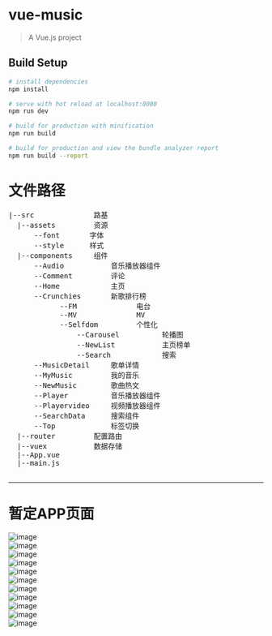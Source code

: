 # vue-music

> A Vue.js project

## Build Setup

``` bash
# install dependencies
npm install

# serve with hot reload at localhost:8080
npm run dev

# build for production with minification
npm run build

# build for production and view the bundle analyzer report
npm run build --report
```
# 文件路径
<pre>
|--src              路基
  |--assets         资源
      --font       字体
      --style      样式
  |--components     组件
      --Audio           音乐播放器组件
      --Comment         评论
      --Home            主页
      --Crunchies       新歌排行榜
            --FM              电台
            --MV              MV
            --Selfdom         个性化
                --Carousel          轮播图
                --NewList           主页榜单
                --Search            搜索
      --MusicDetail     歌单详情
      --MyMusic         我的音乐
      --NewMusic        歌曲热文
      --Player          音乐播放器组件
      --Playervideo     视频播放器组件
      --SearchData      搜索组件
      --Top             标签切换
  |--router         配置路由
  |--vuex           数据存储
  |--App.vue
  |--main.js
 </pre>
---------------------------------------
# 暂定APP页面
![image](https://github.com/ZhongAndGit/VueAPP/blob/master/src/img/gxh.gif)</br>
![image](https://github.com/ZhongAndGit/VueAPP/blob/master/src/img/dt.gif)</br>
![image](https://github.com/ZhongAndGit/VueAPP/blob/master/src/img/mv.gif)</br>
![image](https://github.com/ZhongAndGit/VueAPP/blob/master/src/img/gqph.gif)</br>
![image](https://github.com/ZhongAndGit/VueAPP/blob/master/src/img/gqlb.gif)</br>
![image](https://github.com/ZhongAndGit/VueAPP/blob/master/src/img/bflb.gif)</br>
![image](https://github.com/ZhongAndGit/VueAPP/blob/master/src/img/bfq.gif)</br>
![image](https://github.com/ZhongAndGit/VueAPP/blob/master/src/img/gc.gif)</br>
![image](https://github.com/ZhongAndGit/VueAPP/blob/master/src/img/pl.gif)</br>
![image](https://github.com/ZhongAndGit/VueAPP/blob/master/src/img/ss.gif)</br>
![image](https://github.com/ZhongAndGit/VueAPP/blob/master/src/img/zcd.gif)</br>
